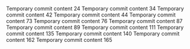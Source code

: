 Temporary commit content 24
Temporary commit content 34
Temporary commit content 42
Temporary commit content 44
Temporary commit content 73
Temporary commit content 76
Temporary commit content 87
Temporary commit content 89
Temporary commit content 111
Temporary commit content 135
Temporary commit content 140
Temporary commit content 162
Temporary commit content 165
